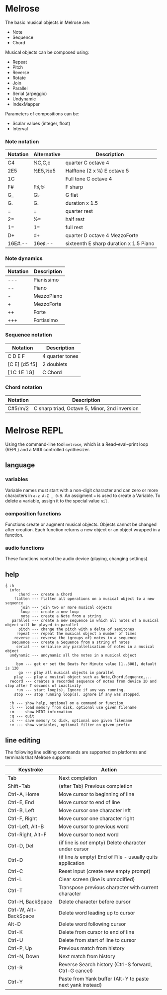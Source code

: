 # Melrose

The basic musical objects in Melrose are:
- Note
- Sequence
- Chord

Musical objects can be composed using:
- Repeat
- Pitch
- Reverse
- Rotate
- Join
- Parallel
- Serial (arpeggio)
- Undynamic
- IndexMapper

Parameters of compositions can be:
- Scalar values (integer, float)
- Interval

### Note notation

| Notation | Alternative | Description 
|----------|-------|-------------
| C4       | ¼C,C,c  | quarter C octave 4 
| 2E5      | ½E5,½e5 | Halftone (2 x ¼) E octave 5
| 1C       |        | Full tone C octave 4
| F#       | F♯,f♯  | F sharp
| G_       | G♭    | G flat
| G.       | G.    | duration x 1.5 
| =        | =     | quarter rest
| 2=       | ½=    | half rest
| 1=       | 1=    | full rest
| D+       | d+    | quarter D octave 4 MezzoForte
| 16E#.--  | 16e♯.-- | sixteenth E sharp duration x 1.5 Piano

### Note dynamics

| Notation    | Description 
|-------------|---
| --- |Pianissimo
| --	|Piano
| -	  |MezzoPiano
| +	  |MezzoForte
| ++	|Forte     
| +++ |Fortissimo

### Sequence notation

| Notation    | Description 
|-------------|---
| C D E F       | 4 quarter tones
| [C E] [d5 f5] | 2 doublets
| [1C 1E 1G]    | C Chord

### Chord notation

| Notation    | Description 
|-------------|---
| C#5/m/2     | C sharp triad, Octave 5, Minor, 2nd inversion


# Melrose REPL 

Using the command-line tool `melrose`, which is a Read–eval–print loop (REPL) and a MIDI controlled synthesizer.

## language

### variables

Variable names must start with a non-digit character and can zero or more characters in `a-z A-Z _ 0-9`.
An assigment `=` is used to create a Variable.
To delete a variable, assign it to the special value `nil`.

### composition functions

Functions create or augment musical objects. 
Objects cannot be changed after creation.
Each function returns a new object or an object wrapped in a function.

### audio functions

These functions control the audio device (playing, changing settings).

## help

    𝄞 :h
      info: 
          chord --- create a Chord
        flatten --- flatten all operations on a musical object to a new sequence
           join --- join two or more musical objects
           loop --- create a new loop
           note --- create a Note from a string
       parallel --- create a new sequence in which all notes of a musical object will be played in parallel
          pitch --- change the pitch with a delta of semitones
         repeat --- repeat the musical object a number of times
        reverse --- reverse the (groups of) notes in a sequence
       sequence --- create a Sequence from a string of notes
         serial --- serialise any parallelisation of notes in a musical object
      undynamic --- undynamic all the notes in a musical object

         bpm --- get or set the Beats Per Minute value [1..300], default is 120
          go --- play all musical objects in parallel
        play --- play a musical object such as Note,Chord,Sequence,...
      record --- creates a recorded sequence of notes from device ID and stop after T seconds of inactivity
         run --- start loop(s). Ignore if any was running.
        stop --- stop running loop(s). Ignore if any was stopped.

      :h --- show help, optional on a command or function
      :l --- load memory from disk, optional use given filename
      :m --- show MIDI information
      :q --- quit
      :s --- save memory to disk, optional use given filename
      :v --- show variables, optional filter on given prefix


## line editing

The following line editing commands are supported on platforms and terminals
that Melrose supports:

Keystroke    | Action
---------    | ------
Tab          | Next completion
Shift-Tab    | (after Tab) Previous completion
Ctrl-A, Home | Move cursor to beginning of line
Ctrl-E, End  | Move cursor to end of line
Ctrl-B, Left | Move cursor one character left
Ctrl-F, Right| Move cursor one character right
Ctrl-Left, Alt-B    | Move cursor to previous word
Ctrl-Right, Alt-F   | Move cursor to next word
Ctrl-D, Del  | (if line is *not* empty) Delete character under cursor
Ctrl-D       | (if line *is* empty) End of File - usually quits application
Ctrl-C       | Reset input (create new empty prompt)
Ctrl-L       | Clear screen (line is unmodified)
Ctrl-T       | Transpose previous character with current character
Ctrl-H, BackSpace | Delete character before cursor
Ctrl-W, Alt-BackSpace | Delete word leading up to cursor
Alt-D        | Delete word following cursor
Ctrl-K       | Delete from cursor to end of line
Ctrl-U       | Delete from start of line to cursor
Ctrl-P, Up   | Previous match from history
Ctrl-N, Down | Next match from history
Ctrl-R       | Reverse Search history (Ctrl-S forward, Ctrl-G cancel)
Ctrl-Y       | Paste from Yank buffer (Alt-Y to paste next yank instead)
